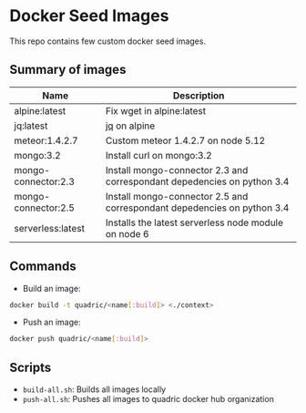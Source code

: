 # Docker Seed Images

This repo contains few custom docker seed images.

## Summary of images

| Name | Description |
|------|-------------|
| alpine:latest | Fix wget in alpine:latest |
| jq:latest | [jq](https://stedolan.github.io/jq/) on alpine |
| meteor:1.4.2.7 | Custom meteor 1.4.2.7 on node 5.12 |
| mongo:3.2 | Install curl on mongo:3.2 |
| mongo-connector:2.3 | Install mongo-connector 2.3 and correspondant depedencies on python 3.4 |
| mongo-connector:2.5 | Install mongo-connector 2.5 and correspondant depedencies on python 3.4 |
| serverless:latest | Installs the latest serverless node module on node 6 |

## Commands

- Build an image:

```bash
docker build -t quadric/<name[:build]> <./context>
```

- Push an image:

```bash
docker push quadric/<name[:build]>
```

## Scripts

- `build-all.sh`: Builds all images locally
- `push-all.sh`: Pushes all images to quadric docker hub organization